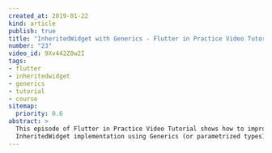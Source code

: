 ```yaml
---
created_at: 2019-01-22
kind: article
publish: true
title: "InheritedWidget with Generics - Flutter in Practice Video Tutorial"
number: "23"
video_id: 9Xv442Z0w2I
tags:
- flutter
- inheritedwidget
- generics
- tutorial
- course
sitemap:
  priority: 0.6
abstract: >
  This episode of Flutter in Practice Video Tutorial shows how to improve the
  InheritedWidget implementation using Generics (or parametrized types).
---
```





